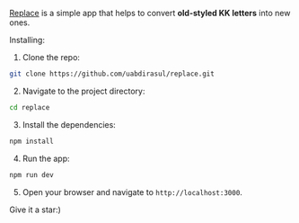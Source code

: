 [Replace](https://replace-letter.vercel.app/) is a simple app that helps to convert **old-styled KK letters** into new ones.

Installing:

1. Clone the repo:

```bash
git clone https://github.com/uabdirasul/replace.git
```

2. Navigate to the project directory:

```bash
cd replace
```

3. Install the dependencies:

```bash
npm install
```

4. Run the app:

```bash
npm run dev
```

5. Open your browser and navigate to `http://localhost:3000`.

Give it a star:)
